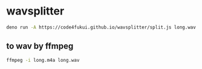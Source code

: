 # wavsplitter

```sh
deno run -A https://code4fukui.github.io/wavsplitter/split.js long.wav
```

## to wav by ffmpeg

```sh
ffmpeg -i long.m4a long.wav
```
